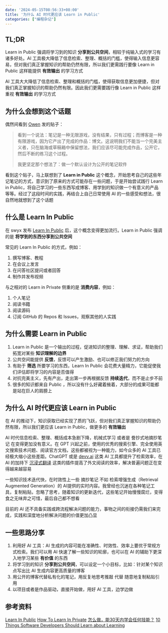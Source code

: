```yaml
---
date: '2024-05-15T08:56:33+08:00'
title: '为什么 AI 时代更应该 Learn in Public'
categories: ["编程杂记"]
---
```


## TL;DR

Learn in Public 强调将学习到的知识 **分享到公共空间**，相较于纯输入式的学习有诸多好处。AI 工具极大降低了信息检索、整理、概括的门槛，使得输入信息更容易，但对我们真正掌握知识的帮助仍然有限，所以我们更需践行要像 Learn in Public 这样能提供 **有效输出** 的学习方式

AI 工具大大降低了信息检索、整理和概括的门槛，使得获取信息更加便捷，但对我们真正掌握知识的帮助仍然有限。因此我们更需要践行像 Learn in Public 这样重视 **有效输出** 的学习方式

## 为什么会想到这个话题

偶然间看到 [Owen](https://twitter.com/OwenYoungZh/status/1775977873301713157) 发的贴子：

> 看到一个说法：笔记是一种无限游戏，没有结果，只有过程；而博客是一种有限游戏，因为它产出了完成的作品：博文。这说明我们不能当一个完美主义者，只在脑海或草稿箱中保留想法，我们应该尽可能完成作品，公开它，然后不断的练习这个过程。
>
> 我更坚定那个想法了：做一个默认设计为公开的笔记软件

看到这个贴子，马上联想到了 **Learn in Public** 这个概念，开始思考自己的这些年记笔记的方式，意识到了原来的方式可能存在一些问题，于是开始尝试践行 Learn in Public，将自己学习的一些东西写成博客、用学到的知识做一个有意义的产品等等。经过了这段时间的实践，再结合上自己日常使用 AI 的一些感受和想法，很自然地就想到了这个话题

## 什么是 Learn In Public

在 swyx 发布 [Learn In Public](https://www.swyx.io/learn-in-public) 后，这个概念变得更加流行。Learn in Public 强调的是 **将学到的东西分享到公共空间**

常见的 Learn In Public 的方式，例如：
1. 撰写博客、教程
2. 在会议上发言
3. 在问答社区提问或者回答
4. 制作并发布视频

与之相对的 Learn in Private 侧重的是 **消费内容**，例如：
1. 个人笔记
2. 阅读书籍
3. 阅读源码
4. 订阅 GitHub 的 Repos 和 Issues，观察其他的人实践

## 为什么需要 Learn in Public

1. Learn in Public 是一个输出的过程，促进知识的整理、理解、求证，帮助我们拓宽对某些 **知识理解的边界**
2. 公共空间能提供 **反馈**，反馈可以产生激励、也可以修正我们努力的方向
3. 有助于 **筛选** 所要学习的东西，Learn In Public 会花费大量精力，它能促使我们评估即将学习的内容是否值得
4. 对抗完美主义，先有产出，走出第一步再根据反馈 **持续迭代**，而不是止步不前
5. 很多的知识都来自 Public ，所以没有什么好藏着掖着，大部分的成果可能都是站在巨人的肩膀上


## 为什么 AI 时代更应该 Learn in Public

在 AI 的推动下，知识获取已经实现了质的飞跃，但对我们真正掌握知识的帮助仍然有限，所以我们更应该 Learn in Public，做更多的 **有效输出**

AI 时代信息检索、整理、概括成本急剧下降，机械式学习 或者是 誊抄式地摘抄笔记 在变得更加没有意义。在 GPT 兴起之前，使用的优秀的搜索引擎、完全使用英文搜索技术问题、阅读官方文档，这些都被视为一种能力，如今众多的 AI 工具已经极大缩小这些差距。ChatGPT 或是 [devv.ai](https://devv.ai/zh) 这类 AI 工具都提升了检索效率，在 AI 的加持下 [沉浸式翻译](https://immersivetranslate.com) 这类的插件提高了外文阅读的效率，解决普遍问题正在变得越来越容易

一些知识技术迭代快，在时效性上一些 摘抄笔记 不如 检索增强生成（Retrieval Augmented Generation）的 AI提供的实时内容。我曾经也沉迷在各种笔记工具，复制粘贴，忽略了思考，随着知识的更新迭代，这些笔记开始慢慢腐烂，变得食之无味弃之可惜，最后自己都不想看

目前的 AI 还不具备实践或跨流程解决问题的能力，事物之间的衔接仍需我们来完成，实践和深度地分析解决问题的价值更加凸显

## 一些思路分享

1. 利用好 AI 工具：AI 生成的内容可能在准确性、时效性、效率上要优于常规方式检索。我们可以用 AI 快速了解一些知识的轮廓，也可以在 AI 的辅助下更深入地学习某些 **有价值** 的东西
2. 将学习到的知识 **分享到公共空间**，可以设定一个小目标，比如：针对某个知识点写出比 AI 生成内容更高质量的博客 
3. 用公开的博客代替私有化的笔记，用反复地思考推敲 代替 随意地复制粘贴引用
3. 以项目或者是作品驱动，直接开始做，用好 AI 工具，边学边做

## 参考资料

[Learn In Public](https://www.swyx.io/learn-in-public)
[How To Learn In Private](https://www.swyx.io/learn-in-private)
[怎么做，能30天内学会任何技能？](https://www.bilibili.com/video/BV1S24y187o8)
[10 Things Software Developers Should Learn about Learning](https://cacm.acm.org/research/10-things-software-developers-should-learn-about-learning/)
